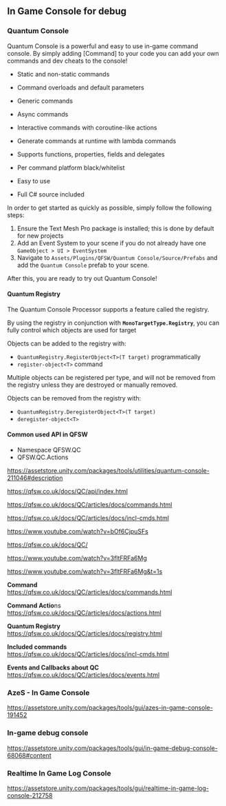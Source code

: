 ## In Game Console for debug


### Quantum Console

Quantum Console is a powerful and easy to use in-game command console. By simply adding [Command] to your code you can add your own commands and dev cheats to the console!

- Static and non-static commands

- Command overloads and default parameters

- Generic commands

- Async commands

- Interactive commands with coroutine-like actions

- Generate commands at runtime with lambda commands

- Supports functions, properties, fields and delegates

- Per command platform black/whitelist

- Easy to use

- Full C# source included

In order to get started as quickly as possible, simply follow the following steps:

1.  Ensure the Text Mesh Pro package is installed; this is done by default for new projects
2.  Add an Event System to your scene if you do not already have one `GameObject > UI > EventSystem`
3.  Navigate to `Assets/Plugins/QFSW/Quantum Console/Source/Prefabs` and add the `Quantum Console` prefab to your scene.

After this, you are ready to try out Quantum Console!


#### Quantum Registry
The Quantum Console Processor supports a feature called the registry.

By using the registry in conjunction with **`MonoTargetType.Registry`**, you can fully control which objects are used for target

Objects can be added to the registry with:

-   `QuantumRegistry.RegisterObject<T>(T target)` programmatically
-   `register-object<T>` command

Multiple objects can be registered per type, and will not be removed from the registry unless they are destroyed or manually removed.

Objects can be removed from the registry with:

-   `QuantumRegistry.DeregisterObject<T>(T target)` 
-   `deregister-object<T>`

#### Common used API in QFSW
- Namespace QFSW.QC
- QFSW.QC.Actions


https://assetstore.unity.com/packages/tools/utilities/quantum-console-211046#description

https://qfsw.co.uk/docs/QC/api/index.html

https://qfsw.co.uk/docs/QC/articles/docs/commands.html

https://qfsw.co.uk/docs/QC/articles/docs/incl-cmds.html

https://www.youtube.com/watch?v=bOf6CjpuSFs

https://qfsw.co.uk/docs/QC/

https://www.youtube.com/watch?v=3fltFRFa6Mg

https://www.youtube.com/watch?v=3fltFRFa6Mg&t=1s

**Command** \
https://qfsw.co.uk/docs/QC/articles/docs/commands.html

**Command Actio**ns \
https://qfsw.co.uk/docs/QC/articles/docs/actions.html

**Quantum Registry** \
https://qfsw.co.uk/docs/QC/articles/docs/registry.html

**Included commands** \
https://qfsw.co.uk/docs/QC/articles/docs/incl-cmds.html

**Events and Callbacks about QC** \
https://qfsw.co.uk/docs/QC/articles/docs/events.html


### AzeS - In Game Console
https://assetstore.unity.com/packages/tools/gui/azes-in-game-console-191452

### In-game debug console
https://assetstore.unity.com/packages/tools/gui/in-game-debug-console-68068#content


### Realtime In Game Log Console
https://assetstore.unity.com/packages/tools/gui/realtime-in-game-log-console-212758
